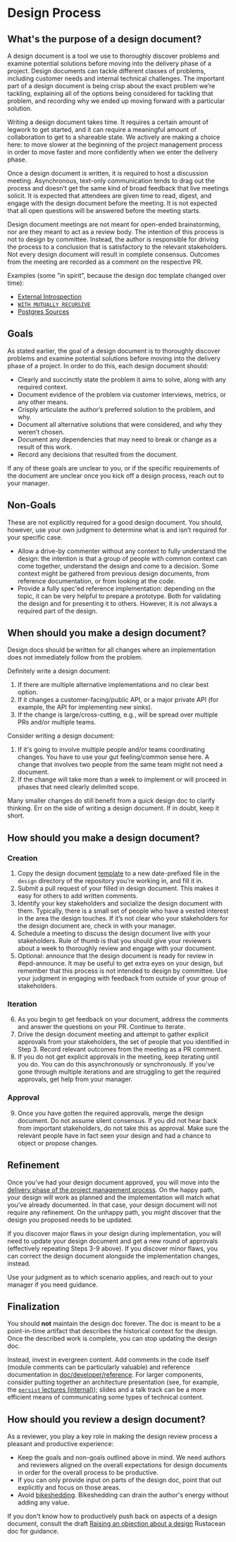 # Design Process

## What's the purpose of a design document?

A design document is a tool we use to thoroughly discover problems and
examine potential solutions before moving into the delivery phase of a project.
Design documents can tackle different classes of problems, including customer
needs and internal technical challenges. The important part of a design
document is being crisp about the exact problem we’re tackling, explaining
all of the options being considered for tackling that problem, and recording why
we ended up moving forward with a particular solution.

Writing a design document takes time. It requires a certain amount of
legwork to get started, and it can require a meaningful amount of
collaboration to get to a shareable state. We actively are making a
choice here: to move slower at the beginning of the project management process
in order to move faster and more confidently when we enter the delivery phase.

Once a design document is written, it is required to host a discussion
meeting. Asynchronous, text-only communication tends to drag out the
process and doesn’t get the same kind of broad feedback that live
meetings solicit. It is expected that attendees are given time to read, digest,
and engage with the design document before the meeting. It is not
expected that all open questions will be answered before the meeting starts.

Design document meetings are not meant for open-ended brainstorming,
nor are they meant to act as a review body. The intention of this
process is not to design by committee. Instead, the author is
responsible for driving the process to a conclusion that is satisfactory
to the relevant stakeholders. Not every design document will result
in complete consensus. Outcomes from the meeting are recorded as a comment
on the respective PR.

Examples (some "in spirit", because the design doc template changed over time):
* [External Introspection](./20230227_external_introspection.md)
* [`WITH MUTUALLY RECURSIVE`](./20221204_with_mutually_recursive.md)
* [Postgres Sources](./20210412_postgres_sources.md)

## Goals

As stated earlier, the goal of a design document is to thoroughly
discover problems and examine potential solutions before moving
into the delivery phase of a project. In order to do this, each
design document should:

- Clearly and succinctly state the problem it aims to solve,
  along with any required context.
- Document evidence of the problem via customer interviews,
  metrics, or any other means.
- Crisply articulate the author’s preferred solution to the
  problem, and why.
- Document all alternative solutions that were considered,
  and why they weren’t chosen.
- Document any dependencies that may need to break or change
  as a result of this work.
- Record any decisions that resulted from the document.

If any of these goals are unclear to you, or if the specific
requirements of the document are unclear once you kick off a
design process, reach out to your manager.

## Non-Goals

These are not explicitly required for a good design document.
You should, however, use your own judgment to determine what
is and isn’t required for your specific case.

- Allow a drive-by commenter without any context to fully understand the
  design: the intention is that a group of people with common context can come
  together, understand the design and come to a decision. Some context might
  be gathered from previous design documents, from reference documentation, or
  from looking at the code.
- Provide a fully spec'ed reference implementation: depending on the topic, it
  can be very helpful to prepare a prototype. Both for validating the design
  and for presenting it to others. However, it is not always a required part
  of the design.

## When should you make a design document?

Design docs should be written for all changes where an implementation
does not immediately follow from the problem.

Definitely write a design document:

1. If there are multiple alternative implementations and no clear best option.
2. If it changes a customer-facing/public API, or a major private API (for
   example, the API for implementing new sinks).
3. If the change is large/cross-cutting, e.g., will be spread over multiple PRs
   and/or multiple teams.

Consider writing a design document:

1. If it's going to involve multiple people and/or teams coordinating changes.
   You have to use your gut feeling/common sense here. A change that involves
   two people from the same team might not need a document.
2. If the change will take more than a week to implement or will proceed in
   phases that need clearly delimited scope.

Many smaller changes do still benefit from a quick design doc to clarify
thinking. Err on the side of writing a design document. If in doubt, keep it
short.

## How should you make a design document?

### Creation

1. Copy the design document [template](./00000000_template.md) to a new
   date-prefixed file in the `design` directory of the repository you’re
   working in, and fill it in.
2. Submit a pull request of your filled in design document. This
   makes it easy for others to add written comments.
3. Identify your key stakeholders and socialize the design document
   with them. Typically, there is a small set of people who have a vested
   interest in the area the design touches. If it’s not clear who your
   stakeholders for the design document are, check in with your manager.
4. Schedule a meeting to discuss the design document live with your
   stakeholders. Rule of thumb is that you should give your reviewers
   about a week to thoroughly review and engage with your document.
5. Optional: announce that the design document is ready for review in
   #epd-announce. It may be useful to get extra eyes on your design, but
   remember that this process is not intended to design by committee.
   Use your judgment in engaging with feedback from outside of your group
   of stakeholders.

### Iteration

6. As you begin to get feedback on your document, address the comments
   and answer the questions on your PR. Continue to iterate.
7. Drive the design document meeting and attempt to gather explicit
   approvals from your stakeholders, the set of people that you
   identified in Step 3. Record relevant outcomes from the meeting as
   a PR comment.
8. If you do not get explicit approvals in the meeting, keep iterating
   until you do. You can do this asynchronously or synchronously.
   If you’ve gone through multiple iterations and are struggling to get
   the required approvals, get help from your manager.

### Approval

9. Once you have gotten the required approvals, merge the design
   document. Do not assume silent consensus. If you did not hear back
   from important stakeholders, do not take this as approval. Make
   sure the relevant people have in fact seen your design and had
   a chance to object or propose changes.

## Refinement

Once you’ve had your design document approved, you will move into
the [delivery phase of the project management process](../project-management.md).
On the happy path, your design will work as planned and the
implementation will match what you’ve already documented. In that case,
your design document will not require any refinement. On the unhappy
path, you might discover that the design you proposed needs to be updated.

If you discover major flaws in your design during implementation, you
will need to update your design document and get a new round of approvals
(effectively repeating Steps 3-9 above). If you discover minor flaws,
you can correct the design document alongside the implementation
changes, instead.

Use your judgment as to which scenario applies, and reach out to your
manager if you need guidance.

## Finalization

You should **not** maintain the design doc forever. The doc is meant to be a
point-in-time artifact that describes the historical context for the design.
Once the described work is complete, you can stop updating the design doc.

Instead, invest in evergreen content. Add comments in the code itself (module
comments can be particularly valuable) and reference documentation in
[doc/developer/reference](/doc/developer/reference/README.md). For larger
components, consider putting together an architecture presentation (see, for
example, the [`persist` lectures
(internal)](https://www.notion.so/materialize/6f83baae1f5348eb87334a53daa63066));
slides and a talk track can be a more efficient means of communicating some
types of technical content.

## How should you review a design document?

As a reviewer, you play a key role in making the design review process a
pleasant and productive experience:

 - Keep the goals and non-goals outlined above in mind. We need authors and
   reviewers aligned on the overall expectations for design documents in order
   for the overall process to be productive.
 - If you can only provide input on parts of the design doc, point that out
   explicitly and focus on those areas.
 - Avoid [bikeshedding](https://bikeshed.com). Bikeshedding can drain the
   author's energy without adding any value.

If you don't know how to productively push back on aspects of a design
document, consult the draft [Raising an objection about a
design](https://rustacean-principles.netlify.app/how_to_rustacean/show_up/raising_an_objection.html)
Rustacean doc for guidance.

